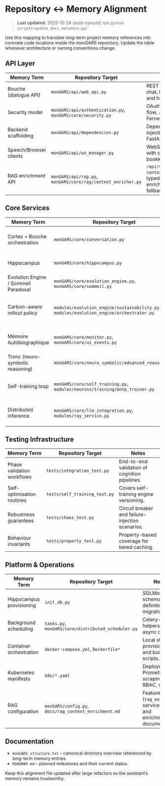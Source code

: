 # Repository ↔ Memory Alignment

> **Last updated:** 2025-10-24 _(auto-synced; run `python scripts/update_docs_metadata.py`)_

Use this mapping to translate long-term project memory references into concrete
code locations inside the monGARS repository. Update the table whenever
architecture or naming conventions change.

## API Layer
| Memory Term | Repository Target | Notes |
| --- | --- | --- |
| Bouche (dialogue API) | `monGARS/api/web_api.py` | REST endpoints for chat, history, peers, and health checks. |
| Security model | `monGARS/api/authentication.py`, `monGARS/core/security.py` | OAuth2 password flow, JWT issuance, Fernet utilities. |
| Backend scaffolding | `monGARS/api/dependencies.py` | Dependency injection helpers for FastAPI routes. |
| Speech/Browser clients | `monGARS/api/ws_manager.py` | WebSocket fan-out with connection bookkeeping. |
| RAG enrichment API | `monGARS/api/rag.py`, `monGARS/core/rag/context_enricher.py` | `/api/v1/review/rag-context` endpoint, typed client, and enrichment fallbacks. |

## Core Services
| Memory Term | Repository Target | Notes |
| --- | --- | --- |
| Cortex + Bouche orchestration | `monGARS/core/conversation.py` | ConversationalModule coordinating memory, curiosity, LLM, mimicry. |
| Hippocampus | `monGARS/core/hippocampus.py` | In-memory, lock-guarded conversation history. |
| Evolution Engine / Sommeil Paradoxal | `monGARS/core/evolution_engine.py`, `monGARS/core/sommeil.py` | Diagnostics, safe optimisation, idle-time triggers. |
| Carbon-aware rollout policy | `modules/evolution_engine/sustainability.py`, `modules/evolution_engine/orchestrator.py` | Defers evolution training when sustainability telemetry breaches guardrails. |
| Mémoire Autobiographique | `monGARS/core/monitor.py`, `monGARS/core/ui_events.py` | Structured logging hooks plus the typed event bus powering UI streams. |
| Tronc (neuro-symbolic reasoning) | `monGARS/core/neuro_symbolic/advanced_reasoner.py` | Heuristic reasoning hints for the LLM pipeline. |
| Self-training loop | `monGARS/core/self_training.py`, `modules/neurons/training/mntp_trainer.py` | Curated dataset batching plus MNTP/LoRA training with fallbacks. |
| Distributed inference | `monGARS/core/llm_integration.py`, `modules/ray_service.py` | Ray Serve HTTP client, adapter manifest sync, and Serve deployment. |

## Testing Infrastructure
| Memory Term | Repository Target | Notes |
| --- | --- | --- |
| Phase validation workflows | `tests/integration_test.py` | End-to-end validation of cognition pipelines. |
| Self-optimisation routines | `tests/self_training_test.py` | Covers self-training engine versioning. |
| Robustness guarantees | `tests/chaos_test.py` | Circuit breaker and failure-injection scenarios. |
| Behaviour invariants | `tests/property_test.py` | Property-based coverage for tiered caching. |

## Platform & Operations
| Memory Term | Repository Target | Notes |
| --- | --- | --- |
| Hippocampus provisioning | `init_db.py` | SQLModel schema definitions and migrations. |
| Background scheduling | `tasks.py`, `monGARS/core/distributed_scheduler.py` | Celery-style helpers and async queues. |
| Container orchestration | `docker-compose.yml`, `Dockerfile*` | Local stack provisioning and build scripts. |
| Kubernetes manifests | `k8s/*.yaml` | Deployments, Prometheus scraping, RBAC, secrets. |
| RAG configuration | `monGARS/config.py`, `docs/rag_context_enrichment.md` | Feature flag (`rag_enabled`), service URL, and enrichment documentation. |

## Documentation
- `monGARS_structure.txt` – canonical directory overview referenced by long-term
  memory entries.
- `ROADMAP.md` – planned milestones and their current status.

Keep this alignment file updated after large refactors so the assistant’s memory
remains trustworthy.
